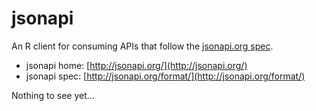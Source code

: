 jsonapi
=======



An R client for consuming APIs that follow the [jsonapi.org spec][spec].

* jsonapi home: [http://jsonapi.org/](http://jsonapi.org/)
* jsonapi spec: [http://jsonapi.org/format/](http://jsonapi.org/format/)

Nothing to see yet...

[spec]: http://jsonapi.org/format/
